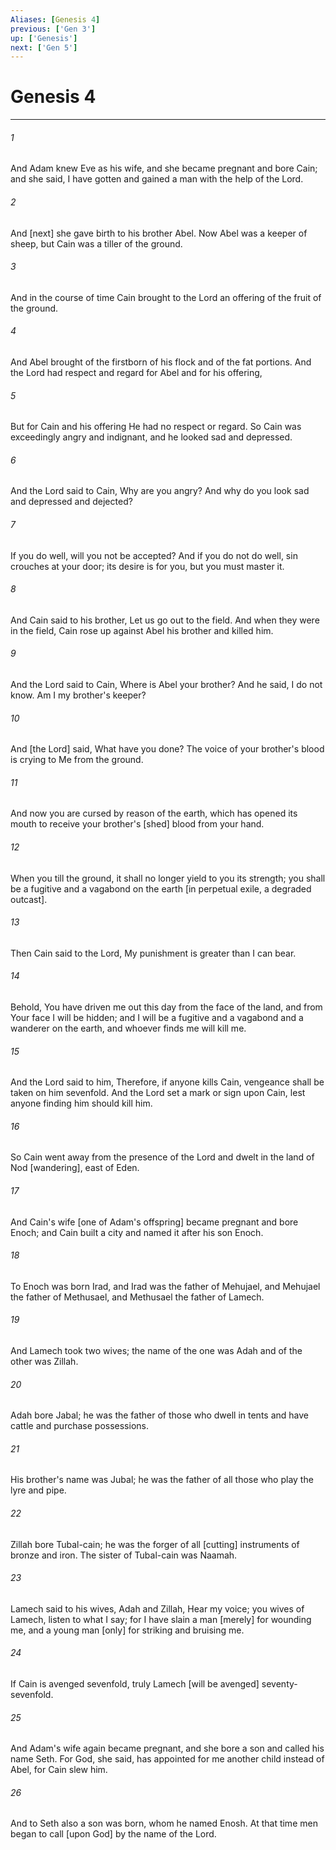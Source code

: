 ```yaml
---
Aliases: [Genesis 4]
previous: ['Gen 3']
up: ['Genesis']
next: ['Gen 5']
---
```

# Genesis 4

***

###### 1 

And Adam knew Eve as his wife, and she became pregnant and bore Cain; and she said, I have gotten and gained a man with the help of the Lord. 

###### 2 

And [next] she gave birth to his brother Abel. Now Abel was a keeper of sheep, but Cain was a tiller of the ground. 

###### 3 

And in the course of time Cain brought to the Lord an offering of the fruit of the ground. 

###### 4 

And Abel brought of the firstborn of his flock and of the fat portions. And the Lord had respect and regard for Abel and for his offering, 

###### 5 

But for Cain and his offering He had no respect or regard. So Cain was exceedingly angry and indignant, and he looked sad and depressed. 

###### 6 

And the Lord said to Cain, Why are you angry? And why do you look sad and depressed and dejected? 

###### 7 

If you do well, will you not be accepted? And if you do not do well, sin crouches at your door; its desire is for you, but you must master it. 

###### 8 

And Cain said to his brother, Let us go out to the field. And when they were in the field, Cain rose up against Abel his brother and killed him. 

###### 9 

And the Lord said to Cain, Where is Abel your brother? And he said, I do not know. Am I my brother's keeper? 

###### 10 

And [the Lord] said, What have you done? The voice of your brother's blood is crying to Me from the ground. 

###### 11 

And now you are cursed by reason of the earth, which has opened its mouth to receive your brother's [shed] blood from your hand. 

###### 12 

When you till the ground, it shall no longer yield to you its strength; you shall be a fugitive and a vagabond on the earth [in perpetual exile, a degraded outcast]. 

###### 13 

Then Cain said to the Lord, My punishment is greater than I can bear. 

###### 14 

Behold, You have driven me out this day from the face of the land, and from Your face I will be hidden; and I will be a fugitive and a vagabond and a wanderer on the earth, and whoever finds me will kill me. 

###### 15 

And the Lord said to him, Therefore, if anyone kills Cain, vengeance shall be taken on him sevenfold. And the Lord set a mark or sign upon Cain, lest anyone finding him should kill him. 

###### 16 

So Cain went away from the presence of the Lord and dwelt in the land of Nod [wandering], east of Eden. 

###### 17 

And Cain's wife [one of Adam's offspring] became pregnant and bore Enoch; and Cain built a city and named it after his son Enoch. 

###### 18 

To Enoch was born Irad, and Irad was the father of Mehujael, and Mehujael the father of Methusael, and Methusael the father of Lamech. 

###### 19 

And Lamech took two wives; the name of the one was Adah and of the other was Zillah. 

###### 20 

Adah bore Jabal; he was the father of those who dwell in tents and have cattle and purchase possessions. 

###### 21 

His brother's name was Jubal; he was the father of all those who play the lyre and pipe. 

###### 22 

Zillah bore Tubal-cain; he was the forger of all [cutting] instruments of bronze and iron. The sister of Tubal-cain was Naamah. 

###### 23 

Lamech said to his wives, Adah and Zillah, Hear my voice; you wives of Lamech, listen to what I say; for I have slain a man [merely] for wounding me, and a young man [only] for striking and bruising me. 

###### 24 

If Cain is avenged sevenfold, truly Lamech [will be avenged] seventy-sevenfold. 

###### 25 

And Adam's wife again became pregnant, and she bore a son and called his name Seth. For God, she said, has appointed for me another child instead of Abel, for Cain slew him. 

###### 26 

And to Seth also a son was born, whom he named Enosh. At that time men began to call [upon God] by the name of the Lord.
